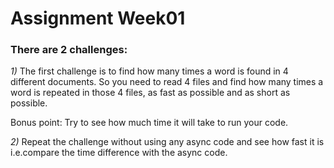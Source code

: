 
# Assignment Week01

### There are 2 challenges:
*1)* The first challenge is to find how many times a word is found in  4 different documents. So you need to read 4 files and find how many times a word is repeated in those 4 files, as fast as possible and as short as possible. 

Bonus point: Try to see how much time it will take to run your code.

*2)* Repeat the challenge without using any async code and see how fast it is i.e.compare the time difference with the async code.
